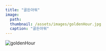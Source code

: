 ```yaml
---
title: "골든아워"
image: 
  path: 
  thumbnail: /assets/images/goldenHour.jpg
  caption: "골든아워"
---
```




![goldenHour](https://jylab.github.io/assets/images/goldenHour.jpg)
